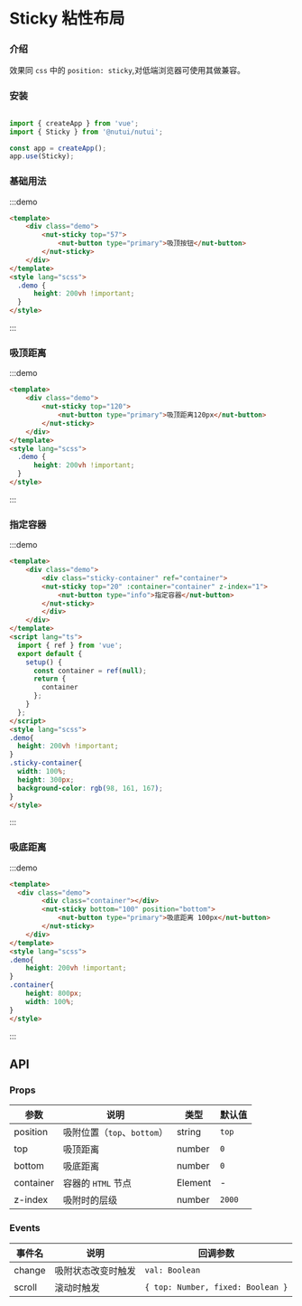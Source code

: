 # Sticky 粘性布局

### 介绍

效果同 `css` 中的 `position: sticky`,对低端浏览器可使用其做兼容。


### 安装

```javascript

import { createApp } from 'vue';
import { Sticky } from '@nutui/nutui';

const app = createApp();
app.use(Sticky);

```

### 基础用法

:::demo

```html
<template>
    <div class="demo">
        <nut-sticky top="57">
            <nut-button type="primary">吸顶按钮</nut-button>
        </nut-sticky>
    </div>
</template>
<style lang="scss">
  .demo {
      height: 200vh !important;
  }
</style>
```

:::

### 吸顶距离

:::demo

```html
<template>
    <div class="demo">
        <nut-sticky top="120">
            <nut-button type="primary">吸顶距离120px</nut-button>
        </nut-sticky>
    </div>
</template>
<style lang="scss">
  .demo {
      height: 200vh !important;
  }
</style>
```

:::

### 指定容器

:::demo

```html
<template>
    <div class="demo">
        <div class="sticky-container" ref="container">
        <nut-sticky top="20" :container="container" z-index="1">
            <nut-button type="info">指定容器</nut-button>
        </nut-sticky>
        </div>
    </div>
</template>
<script lang="ts">
  import { ref } from 'vue';
  export default {
    setup() {
      const container = ref(null);
      return {
        container
      };
    }
  };
</script>
<style lang="scss">
.demo{
  height: 200vh !important;
}
.sticky-container{
  width: 100%;
  height: 300px;
  background-color: rgb(98, 161, 167);
}
</style>
```

:::

### 吸底距离

:::demo

```html
<template>
  <div class="demo">
        <div class="container"></div>
        <nut-sticky bottom="100" position="bottom">
            <nut-button type="primary">吸底距离 100px</nut-button>
        </nut-sticky>
    </div>
</template>
<style lang="scss">
.demo{
    height: 200vh !important;
}
.container{
    height: 800px;
    width: 100%;
}
</style>
```

:::

## API

### Props

| 参数         | 说明                             | 类型   | 默认值           |
|--------------|----------------------------------|--------|------------------|
| position         | 吸附位置（`top`、`bottom`）               | string | `top`                |
| top         | 吸顶距离               | number | `0`                |
| bottom         | 吸底距离               | number | `0`                |
| container         | 容器的 `HTML` 节点               | Element | -                |
| z-index         | 吸附时的层级               | number | `2000`               |

### Events

| 事件名 | 说明           | 回调参数     |
|--------|----------------|--------------|
| change  | 吸附状态改变时触发 | `val: Boolean` |
| scroll  | 滚动时触发 | `{ top: Number, fixed: Boolean }` |
